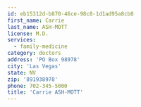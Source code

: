 ```yaml
---
id: eb15312d-b870-46ce-98c8-1d1ad95a8cb8
first_name: Carrie
last_name: ASH-MOTT
license: M.D.
services:
  - family-medicine
category: doctors
address: 'PO Box 98978'
city: 'Las Vegas'
state: NV
zip: '891938978'
phone: 702-345-5000
title: 'Carrie ASH-MOTT'
---
```

